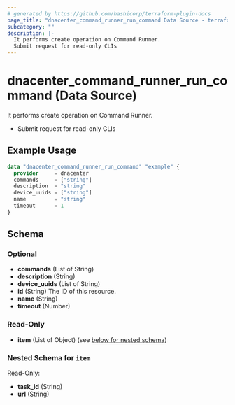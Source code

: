 ```yaml
---
# generated by https://github.com/hashicorp/terraform-plugin-docs
page_title: "dnacenter_command_runner_run_command Data Source - terraform-provider-dnacenter"
subcategory: ""
description: |-
  It performs create operation on Command Runner.
  Submit request for read-only CLIs
---
```


# dnacenter_command_runner_run_command (Data Source)

It performs create operation on Command Runner.

- Submit request for read-only CLIs

## Example Usage

```terraform
data "dnacenter_command_runner_run_command" "example" {
  provider     = dnacenter
  commands     = ["string"]
  description  = "string"
  device_uuids = ["string"]
  name         = "string"
  timeout      = 1
}
```

<!-- schema generated by tfplugindocs -->
## Schema

### Optional

- **commands** (List of String)
- **description** (String)
- **device_uuids** (List of String)
- **id** (String) The ID of this resource.
- **name** (String)
- **timeout** (Number)

### Read-Only

- **item** (List of Object) (see [below for nested schema](#nestedatt--item))

<a id="nestedatt--item"></a>
### Nested Schema for `item`

Read-Only:

- **task_id** (String)
- **url** (String)


